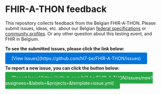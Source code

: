 # FHIR-A-THON feedback

This repository collects feedback from the Belgian FHIR-A-THON.
Please submit issues, ideas, etc. about our Belgian [federal specifications](https://ehealth.fgov.be/standards/fhir/) or [community profiles](https://hl7belgium.org/profiles/fhir/).
Or any other question about this testing event, and FHIR in Belgium.

**To see the submitted issues, please click the link below:**

<span style="background-color: #0074D9; color: #ffffff; padding: 10px 20px; border-radius: 4px;">
  [View Issues](https://github.com/hl7-be/FHIR-A-THON/issues)
</span>

**To report a new issue, you can click the button below:**

<span style="background-color: #28a745; color: #ffffff; padding: 10px 20px; border-radius: 4px;">
  [Report Issue](https://github.com/hl7-be/FHIR-A-THON/issues/new?assignees=&labels=&projects=&template=issue.yml)
</span>

